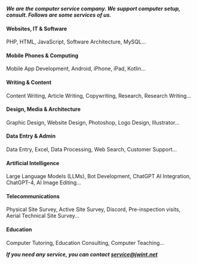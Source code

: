 ***We are the computer service company. We support computer setup, consult. Follows are some services of us.***

#### Websites, IT & Software

PHP, HTML, JavaScript, Software Architecture, MySQL...

#### Mobile Phones & Computing

Mobile App Development, Android, iPhone, iPad, Kotlin...

#### Writing & Content

Content Writing, Article Writing, Copywriting, Research, Research Writing...

#### Design, Media & Architecture

Graphic Design, Website Design, Photoshop, Logo Design, Illustrator...

#### Data Entry & Admin

Data Entry, Excel, Data Processing, Web Search, Customer Support...

#### Artificial Intelligence

Large Language Models (LLMs), Bot Development, ChatGPT AI Integration, ChatGPT-4, AI Image Editing...

#### Telecommunications

Physical Site Survey, Active Site Survey, Discord, Pre-inspection visits, Aerial Technical Site Survey...

#### Education

Computer Tutoring, Education Consulting, Computer Teaching...


***If you need any service, you can contact service@jwint.net***



